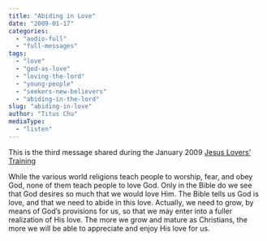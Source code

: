 ```yaml
---
title: "Abiding in Love"
date: "2009-01-17"
categories: 
  - "audio-full"
  - "full-messages"
tags: 
  - "love"
  - "god-as-love"
  - "loving-the-lord"
  - "young-people"
  - "seekers-new-believers"
  - "abiding-in-the-lord"
slug: "abiding-in-love"
author: "Titus Chu"
mediaType: 
  - "listen"
---
```


This is the third message shared during the January 2009 [Jesus Lovers’ Training](https://www.asweetsavor.org/conference-loving-the-lord-jesus/)

While the various world religions teach people to worship, fear, and obey God, none of them teach people to love God. Only in the Bible do we see that God desires so much that we would love Him. The Bible tells us God is love, and that we need to abide in this love. Actually, we need to grow, by means of God’s provisions for us, so that we may enter into a fuller realization of His love. The more we grow and mature as Christians, the more we will be able to appreciate and enjoy His love for us.
